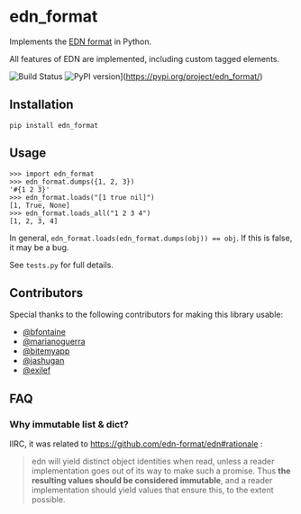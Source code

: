 # edn_format #

Implements the [EDN format](https://github.com/edn-format/edn) in Python.

All features of EDN are implemented, including custom tagged elements.

![Build Status](https://github.com/swaroopch/edn_format/workflows/Build/badge.svg)
![PyPI version](https://img.shields.io/pypi/v/edn_format.svg)](https://pypi.org/project/edn_format/)

## Installation ##

    pip install edn_format

## Usage ##

```pycon
>>> import edn_format
>>> edn_format.dumps({1, 2, 3})
'#{1 2 3}'
>>> edn_format.loads("[1 true nil]")
[1, True, None]
>>> edn_format.loads_all("1 2 3 4")
[1, 2, 3, 4]
```


In general, `edn_format.loads(edn_format.dumps(obj)) == obj`. If this is
false, it may be a bug.

See `tests.py` for full details.

## Contributors ##

Special thanks to the following contributors for making this library
usable:

- [@bfontaine](https://github.com/bfontaine)
- [@marianoguerra](https://github.com/marianoguerra)
- [@bitemyapp](https://github.com/bitemyapp)
- [@jashugan](https://github.com/jashugan)
- [@exilef](https://github.com/exilef)

## FAQ ##

### Why immutable list & dict? ###

IIRC, it was related to https://github.com/edn-format/edn#rationale :

> edn will yield distinct object identities when read, unless a reader implementation goes out of its way to make such a promise. Thus **the resulting values should be considered immutable**, and a reader implementation should yield values that ensure this, to the extent possible.
